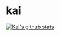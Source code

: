 # kai

[![Kai's github stats](https://github-readme-stats.vercel.app/api?username=kaiaragaki&count_private=true&theme=solarized-dark&show_icons=true)](https://github.com/anuraghazra/github-readme-stats)
